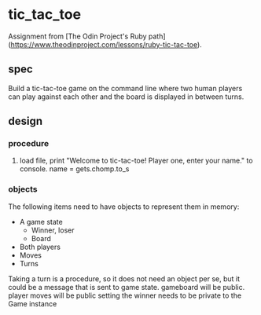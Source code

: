 # tic_tac_toe

Assignment from [The Odin Project's Ruby path]
(https://www.theodinproject.com/lessons/ruby-tic-tac-toe).

## spec

Build a tic-tac-toe game on the command line where two human players can play
against each other and the board is displayed in between turns.

## design

### procedure

1. load file, print "Welcome to tic-tac-toe! Player one, enter your name." to
console. name = gets.chomp.to_s



### objects

The following items need to have objects to represent them in memory:

- A game state
  - Winner, loser
  - Board
- Both players
- Moves
- Turns

Taking a turn is a procedure, so it does not need an object per se, but it could
be a message that is sent to game state.
gameboard will be public.
player moves will be public
setting the winner needs to be private to the Game instance
